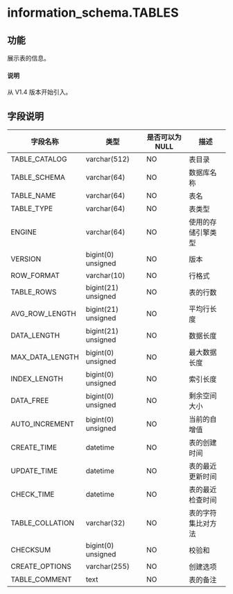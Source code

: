 # information_schema.TABLES

## 功能

展示表的信息。

<main id="notice" type='explain'>
  <h4>说明</h4>
  <p>从 V1.4 版本开始引入。</p>
</main>

## 字段说明

|      字段名称       |         类型         | 是否可以为 NULL |    描述     |
|-----------------|--------------------|------------|-----------|
| TABLE_CATALOG | varchar(512) | NO | 表目录 |
| TABLE_SCHEMA | varchar(64) | NO | 数据库名称 |
| TABLE_NAME | varchar(64) | NO | 表名 |
| TABLE_TYPE | varchar(64) | NO | 表类型 |
| ENGINE | varchar(64) | NO | 使用的存储引擎类型 |
| VERSION | bigint(0) unsigned | NO | 版本 |
| ROW_FORMAT | varchar(10) | NO | 行格式 |
| TABLE_ROWS | bigint(21) unsigned | NO | 表的行数 |
| AVG_ROW_LENGTH | bigint(21) unsigned | NO | 平均行长度 |
| DATA_LENGTH | bigint(21) unsigned | NO | 数据长度 |
| MAX_DATA_LENGTH | bigint(0) unsigned | NO | 最大数据长度 |
| INDEX_LENGTH | bigint(0) unsigned | NO | 索引长度 |
| DATA_FREE | bigint(0) unsigned | NO | 剩余空间大小 |
| AUTO_INCREMENT | bigint(0) unsigned | NO | 当前的自增值 |
| CREATE_TIME | datetime | NO | 表的创建时间 |
| UPDATE_TIME | datetime | NO | 表的最近更新时间 |
| CHECK_TIME | datetime | NO | 表的最近检查时间 |
| TABLE_COLLATION | varchar(32) | NO | 表的字符集比对方法 |
| CHECKSUM | bigint(0) unsigned | NO | 校验和 |
| CREATE_OPTIONS | varchar(255) | NO | 创建选项 |
| TABLE_COMMENT | text | NO | 表的备注 |

